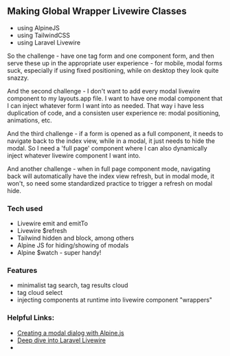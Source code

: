
## Making Global Wrapper Livewire Classes

- using AlpineJS
- using TailwindCSS
- using Laravel Livewire

So the challenge - have one tag form and one component form, and then serve these up
in the appropriate user experience - for mobile, modal forms suck, especially if
using fixed positioning, while on desktop they look quite snazzy.  

And the second challenge - I don't want to add every modal livewire component to 
my layouts.app file.  I want to have one modal component that I can inject whatever
form I want into as needed.  That way i have less duplication of code, and a consisten
user experience re: modal positioning, animations, etc.

And the third challenge - if a form is opened as a full component, it needs to 
navigate back to the index view, while in a modal, it just needs to hide the
modal.  So I need a 'full page' component where I can also dynamically inject 
whatever livewire component I want into.

And another challenge - when in full page component mode, navigating back will
automatically have the index view refresh, but in modal mode, it won't, so 
need some standardized practice to trigger a refresh on modal hide.

### Tech used
- Livewire emit and emitTo
- Livewire $refresh
- Tailwind hidden and block, among others
- Alpine JS for hiding/showing of modals
- Alpine $watch - super handy!

### Features
- minimalist tag search, tag results cloud
- tag cloud select
- injecting components at runtime into livewire component "wrappers"

### Helpful Links:
- [Creating a modal dialog with Alpine.js](https://w3collective.com/modal-dialog-alpine-js/)
- [Deep dive into Laravel Livewire](https://blog.logrocket.com/deep-dive-into-laravel-livewire/)
- 
